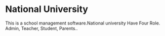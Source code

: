 # National University

This is a school management software.National university Have Four Role. Admin, Teacher, Student, Parents..
